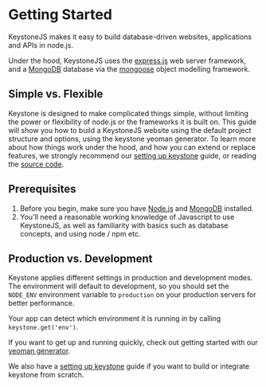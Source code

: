 # Getting Started

KeystoneJS makes it easy to build database-driven websites, applications and APIs in node.js.

Under the hood, KeystoneJS uses the [express.js](expressjs.com) web server framework, and a [MongoDB](mongodb.com) database via the [mongoose](mongoosejs.com) object modelling framework.

## Simple vs. Flexible

Keystone is designed to make complicated things simple, without limiting the power or flexibility of node.js or the frameworks it is built on.
This guide will show you how to build a KeystoneJS website using the default project structure and options, using the keystone yeoman generator.
To learn more about how things work under the hood, and how you can extend or replace features, we strongly recommend our [setting up keystone](/setting-up) guide, or reading the [source code](https://github.com/keystonejs/keystone).

## Prerequisites
1. Before you begin, make sure you have [Node.js](nodejs.org) and [MongoDB](mongodb.com/download) installed.
2. You'll need a reasonable working knowledge of Javascript to use KeystoneJS, as well as familiarity with basics such as database concepts, and using node / npm etc.

## Production vs. Development

Keystone applies different settings in production and development modes. The environment will default to development, so you should set the `NODE_ENV` environment variable to `production` on your production servers for better performance.

Your app can detect which environment it is running in by calling `keystone.get('env')`.

If you want to get up and running quickly, check out getting started with our [yeoman generator](/guides/yo-generator).

We also have a [setting up keystone](/introduction/installation) guide if you want to build or integrate keystone from scratch.
